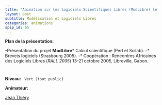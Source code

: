 ```yaml
---
title: "Animation sur les Logiciels Scientifiques Libres (ModLibre) le 17 Février 2006."
layout: post
subtitle: Modélisation et Logiciels Libres
categories: animations
spip_id: 65
---
```



**Plan de la présentation:**

-Présentation du projet **ModLibre*** Calcul scientifique (Perl et Scilab).
-* Brevets logiciels (Strasbourg 2005).
-* Coopération : Rencontres Africaines                                                                             des Logiciels Libres (*RALL 2005*) 13-21 octobre 2005, Libreville, Gabon.

<code>
</code>

**Niveau:**
<code>
Vert (tout public)
</code>


**Animateur:**


[Jean Thiéry](http://modlibre.org)

<code>

